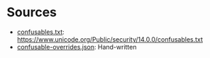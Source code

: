 # Sources

* [confusables.txt](./confusables.txt): https://www.unicode.org/Public/security/14.0.0/confusables.txt
* [confusable-overrides.json](./confusable-overrides.json): Hand-written
